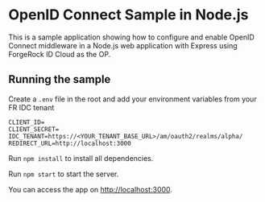 # OpenID Connect Sample in Node.js

This is a sample application showing how to configure and enable OpenID Connect middleware in a Node.js web application with Express using ForgeRock ID Cloud as the OP.

## Running the sample

Create a `.env` file in the root and add your environment variables from your FR IDC tenant

    CLIENT_ID=
    CLIENT_SECRET=
    IDC_TENANT=https://<YOUR_TENANT_BASE_URL>/am/oauth2/realms/alpha/
    REDIRECT_URL=http://localhost:3000

Run `npm install` to install all dependencies.

Run `npm start` to start the server.

You can access the app on [http://localhost:3000](http://localhost:3000).
